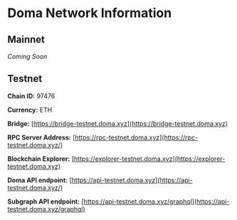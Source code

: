 # Doma Network Information

## Mainnet

_Coming Soon_

## Testnet

**Chain ID:** 97476

**Currency:** ETH

**Bridge:** [https://bridge-testnet.doma.xyz](https://bridge-testnet.doma.xyz)

**RPC Server Address:** [https://rpc-testnet.doma.xyz](https://rpc-testnet.doma.xyz/)

**Blockchain Explorer:** [https://explorer-testnet.doma.xyz](https://explorer-testnet.doma.xyz)

**Doma API endpoint:** [https://api-testnet.doma.xyz](https://api-testnet.doma.xyz/)

**Subgraph API endpoint:** [https://api-testnet.doma.xyz/graphql](https://api-testnet.doma.xyz/graphql)
